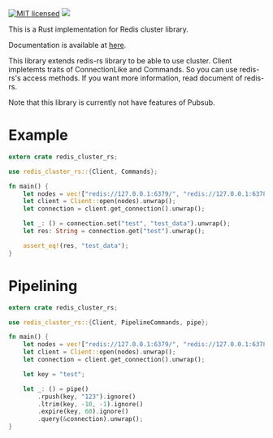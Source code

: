 [![MIT licensed](https://img.shields.io/badge/license-MIT-blue.svg)](./LICENSE) [![](http://meritbadge.herokuapp.com/redis_cluster_rs)](https://crates.io/crates/redis_cluster_rs)

This is a Rust implementation for Redis cluster library.

Documentation is available at [here](https://docs.rs/redis_cluster_rs/0.1.5/redis_cluster_rs/).

This library extends redis-rs library to be able to use cluster.
Client impletemts traits of ConnectionLike and Commands.
So you can use redis-rs's access methods.
If you want more information, read document of redis-rs.

Note that this library is currently not have features of Pubsub.

# Example

```rust
extern crate redis_cluster_rs;

use redis_cluster_rs::{Client, Commands};

fn main() {
    let nodes = vec!["redis://127.0.0.1:6379/", "redis://127.0.0.1:6378/", "redis://127.0.0.1:6377/"];
    let client = Client::open(nodes).unwrap();
    let connection = client.get_connection().unwrap();

    let _: () = connection.set("test", "test_data").unwrap();
    let res: String = connection.get("test").unwrap();

    assert_eq!(res, "test_data");
}
```

# Pipelining

```rust
extern crate redis_cluster_rs;

use redis_cluster_rs::{Client, PipelineCommands, pipe};

fn main() {
    let nodes = vec!["redis://127.0.0.1:6379/", "redis://127.0.0.1:6378/", "redis://127.0.0.1:6377/"];
    let client = Client::open(nodes).unwrap();
    let connection = client.get_connection().unwrap();

    let key = "test";

    let _: () = pipe()
        .rpush(key, "123").ignore()
        .ltrim(key, -10, -1).ignore()
        .expire(key, 60).ignore()
        .query(&connection).unwrap();
}
```
